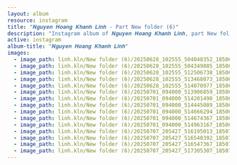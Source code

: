 ```yaml
---
layout: album
resource: instagram
title: "𝑵𝒈𝒖𝒚𝒆𝒏 𝑯𝒐𝒂𝒏𝒈 𝑲𝒉𝒂𝒏𝒉 𝑳𝒊𝒏𝒉 - Part New folder (6)"
description: "Instagram album of 𝑵𝒈𝒖𝒚𝒆𝒏 𝑯𝒐𝒂𝒏𝒈 𝑲𝒉𝒂𝒏𝒉 𝑳𝒊𝒏𝒉, part New folder (6)."
active: instagram
album-title: "𝑵𝒈𝒖𝒚𝒆𝒏 𝑯𝒐𝒂𝒏𝒈 𝑲𝒉𝒂𝒏𝒉 𝑳𝒊𝒏𝒉"
images:
  - image_path: linh.kln/New folder (6)/20250628_102555_504048352_18506025811008644_5351773292287653048_n.jpg
  - image_path: linh.kln/New folder (6)/20250628_102555_504349885_18506025784008644_3639512464473348586_n.jpg
  - image_path: linh.kln/New folder (6)/20250628_102555_512506738_18506025853008644_4455829818056747601_n.jpg
  - image_path: linh.kln/New folder (6)/20250628_102555_513468073_18506025802008644_3475747002149397874_n.jpg
  - image_path: linh.kln/New folder (6)/20250628_102555_514070977_18506025862008644_2821703950428185514_n.jpg
  - image_path: linh.kln/New folder (6)/20250701_094000_513906859_18506476654008644_4094979324927926491_n.jpg
  - image_path: linh.kln/New folder (6)/20250701_094000_514201490_18506476603008644_847912588138657986_n.jpg
  - image_path: linh.kln/New folder (6)/20250701_094000_514445089_18506476570008644_989939740471125829_n.jpg
  - image_path: linh.kln/New folder (6)/20250701_094000_514666294_18506476585008644_4359175630428523902_n.jpg
  - image_path: linh.kln/New folder (6)/20250701_094000_514674367_18506476639008644_256201603713937719_n.jpg
  - image_path: linh.kln/New folder (6)/20250701_094000_514963167_18506476630008644_3885172154983670621_n.jpg
  - image_path: linh.kln/New folder (6)/20250707_205427_516195013_18507671704008644_5498222112083334871_n.jpg
  - image_path: linh.kln/New folder (6)/20250707_205427_516540392_18507671665008644_3441611390752515730_n.jpg
  - image_path: linh.kln/New folder (6)/20250707_205427_516547367_18507671734008644_4396195096708075198_n.jpg
  - image_path: linh.kln/New folder (6)/20250707_205427_517305307_18507671683008644_6697241259694176806_n.jpg
---
```

